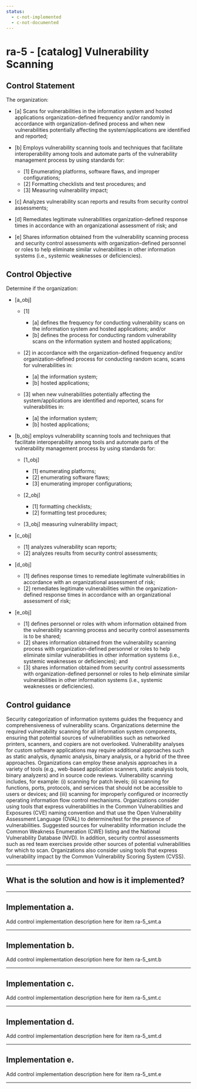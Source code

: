 ```yaml
---
status:
  - c-not-implemented
  - c-not-documented
---
```


# ra-5 - \[catalog\] Vulnerability Scanning

## Control Statement

The organization:

- \[a\] Scans for vulnerabilities in the information system and hosted applications organization-defined frequency and/or randomly in accordance with organization-defined process and when new vulnerabilities potentially affecting the system/applications are identified and reported;

- \[b\] Employs vulnerability scanning tools and techniques that facilitate interoperability among tools and automate parts of the vulnerability management process by using standards for:

  - \[1\] Enumerating platforms, software flaws, and improper configurations;
  - \[2\] Formatting checklists and test procedures; and
  - \[3\] Measuring vulnerability impact;

- \[c\] Analyzes vulnerability scan reports and results from security control assessments;

- \[d\] Remediates legitimate vulnerabilities organization-defined response times in accordance with an organizational assessment of risk; and

- \[e\] Shares information obtained from the vulnerability scanning process and security control assessments with organization-defined personnel or roles to help eliminate similar vulnerabilities in other information systems (i.e., systemic weaknesses or deficiencies).

## Control Objective

Determine if the organization:

- \[a_obj\]

  - \[1\]

    - \[a\] defines the frequency for conducting vulnerability scans on the information system and hosted applications; and/or
    - \[b\] defines the process for conducting random vulnerability scans on the information system and hosted applications;

  - \[2\] in accordance with the organization-defined frequency and/or organization-defined process for conducting random scans, scans for vulnerabilities in:

    - \[a\] the information system;
    - \[b\] hosted applications;

  - \[3\] when new vulnerabilities potentially affecting the system/applications are identified and reported, scans for vulnerabilities in:

    - \[a\] the information system;
    - \[b\] hosted applications;

- \[b_obj\] employs vulnerability scanning tools and techniques that facilitate interoperability among tools and automate parts of the vulnerability management process by using standards for:

  - \[1_obj\]

    - \[1\] enumerating platforms;
    - \[2\] enumerating software flaws;
    - \[3\] enumerating improper configurations;

  - \[2_obj\]

    - \[1\] formatting checklists;
    - \[2\] formatting test procedures;

  - \[3_obj\] measuring vulnerability impact;

- \[c_obj\]

  - \[1\] analyzes vulnerability scan reports;
  - \[2\] analyzes results from security control assessments;

- \[d_obj\]

  - \[1\] defines response times to remediate legitimate vulnerabilities in accordance with an organizational assessment of risk;
  - \[2\] remediates legitimate vulnerabilities within the organization-defined response times in accordance with an organizational assessment of risk;

- \[e_obj\]

  - \[1\] defines personnel or roles with whom information obtained from the vulnerability scanning process and security control assessments is to be shared;
  - \[2\] shares information obtained from the vulnerability scanning process with organization-defined personnel or roles to help eliminate similar vulnerabilities in other information systems (i.e., systemic weaknesses or deficiencies); and
  - \[3\] shares information obtained from security control assessments with organization-defined personnel or roles to help eliminate similar vulnerabilities in other information systems (i.e., systemic weaknesses or deficiencies).

## Control guidance

Security categorization of information systems guides the frequency and comprehensiveness of vulnerability scans. Organizations determine the required vulnerability scanning for all information system components, ensuring that potential sources of vulnerabilities such as networked printers, scanners, and copiers are not overlooked. Vulnerability analyses for custom software applications may require additional approaches such as static analysis, dynamic analysis, binary analysis, or a hybrid of the three approaches. Organizations can employ these analysis approaches in a variety of tools (e.g., web-based application scanners, static analysis tools, binary analyzers) and in source code reviews. Vulnerability scanning includes, for example: (i) scanning for patch levels; (ii) scanning for functions, ports, protocols, and services that should not be accessible to users or devices; and (iii) scanning for improperly configured or incorrectly operating information flow control mechanisms. Organizations consider using tools that express vulnerabilities in the Common Vulnerabilities and Exposures (CVE) naming convention and that use the Open Vulnerability Assessment Language (OVAL) to determine/test for the presence of vulnerabilities. Suggested sources for vulnerability information include the Common Weakness Enumeration (CWE) listing and the National Vulnerability Database (NVD). In addition, security control assessments such as red team exercises provide other sources of potential vulnerabilities for which to scan. Organizations also consider using tools that express vulnerability impact by the Common Vulnerability Scoring System (CVSS).

______________________________________________________________________

## What is the solution and how is it implemented?

<!-- Please leave this section blank and enter implementation details in the parts below. -->

______________________________________________________________________

## Implementation a.

Add control implementation description here for item ra-5_smt.a

______________________________________________________________________

## Implementation b.

Add control implementation description here for item ra-5_smt.b

______________________________________________________________________

## Implementation c.

Add control implementation description here for item ra-5_smt.c

______________________________________________________________________

## Implementation d.

Add control implementation description here for item ra-5_smt.d

______________________________________________________________________

## Implementation e.

Add control implementation description here for item ra-5_smt.e

______________________________________________________________________
